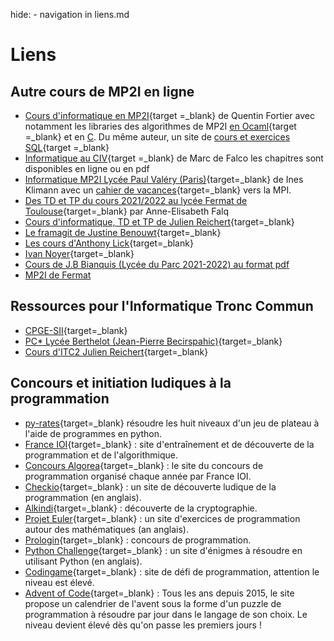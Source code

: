 hide: - navigation  in liens.md

# Liens


## Autre cours de MP2I en ligne
* [Cours d'informatique en MP2I](https://mp2i-info.github.io/){target =_blank} de Quentin Fortier avec notamment les libraries des algorithmes de MP2I [en Ocaml](https://github.com/fortierq/mp2i-library-ocaml){target =_blank} et en [C](https://github.com/fortierq/mp2i-library-c). Du même auteur, un site de [cours et exercices SQL](https://sql-exercices.github.io/){target =_blank}
* [Informatique au CIV](https://mpi.guru/){target =_blank} de Marc de Falco les chapitres sont disponibles en ligne ou en pdf
* [Informatique MP2I Lycée Paul Valéry (Paris)](https://ineskkk.github.io/mp2i-pv/){target=_blank} de Ines Klimann avec un [cahier de vacances](https://ineskkk.github.io/cahier-de-vacances/){target=_blank} vers la MPI.
* [Des TD et TP du cours 2021/2022 au lycée Fermat de Toulouse](https://perso.eleves.ens-rennes.fr/~afalq494/mp2i.html){target=_blank} par Anne-Elisabeth Falq 
* [Cours d'informatique, TD et TP de Julien Reichert](http://jdreichert.fr/Enseignement/CPGE/){target=_blank}
* [Le framagit de Justine Benouwt](https://framagit.org/JB_info/mp2i){target=_blank}
* [Les cours d'Anthony Lick](https://anthonylick.com/mp2i/){target=_blank}
* [Ivan Noyer](https://www.nussbaumcpge.be/public_html/Sup/MP2I/generalite.php){target=_blank}
* [Cours de J.B Bianquis (Lycée du Parc 2021-2022) au format pdf](https://ens-fr.gitlab.io/algo2/poly-mp2i.pdf)
* [MP2I de Fermat](https://cahier-de-prepa.fr/mp2i-fermat/docs?Info)


## Ressources pour l'Informatique Tronc Commun
* [CPGE-SII](http://www.cpge-sii.com/informatique/itc2/){target=_blank}
* [PC* Lycée Berthelot (Jean-Pierre Becirspahic)](https://pc-etoile.schola.fr/cours/){target=_blank}
* [Cours d'ITC2 Julien Reichert](http://jdreichert.fr/Enseignement/CPGE/){target=_blank}

## Concours et initiation ludiques à la programmation
* [py-rates](https://py-rates.fr/){target=_blank} résoudre les huit niveaux d'un jeu de plateau à l'aide de programmes en python.
* [France IOI](http://www.france-ioi.org/){target=_blank} : site d'entraînement et de découverte de la programmation et de l'algorithmique.
* [Concours Algorea](http://algorea.org){target=_blank} : le site du concours de programmation organisé chaque année par France IOI.
* [Checkio](https://checkio.org/){target=_blank} : un site de découverte ludique de la programmation (en anglais).
* [Alkindi](http://www.concours-alkindi.fr/#/){target=_blank} : découverte de la cryptographie.
* [Projet Euler](https://projecteuler.net/){target=_blank} : un site d'exercices de programmation autour des mathématiques (an anglais). 
* [Prologin](https://prologin.org/){target=_blank} : concours de programmation.
* [Python Challenge](http://www.pythonchallenge.com/){target=_blank} : un site d'énigmes à résoudre en utilisant Python (en anglais).
* [Codingame](https://www.codingame.com/){target=_blank} : site de défi de programmation, attention le niveau est élevé.
* [Advent of Code](https://adventofcode.com/){target=_blank} : Tous les ans depuis 2015, le site propose un calendrier de l'avent sous la forme d'un puzzle de programmation à résoudre par jour dans le langage de son choix. Le niveau devient élevé dès qu'on passe les premiers jours !
